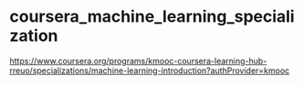 # coursera_machine_learning_specialization
https://www.coursera.org/programs/kmooc-coursera-learning-hub-rreuo/specializations/machine-learning-introduction?authProvider=kmooc
